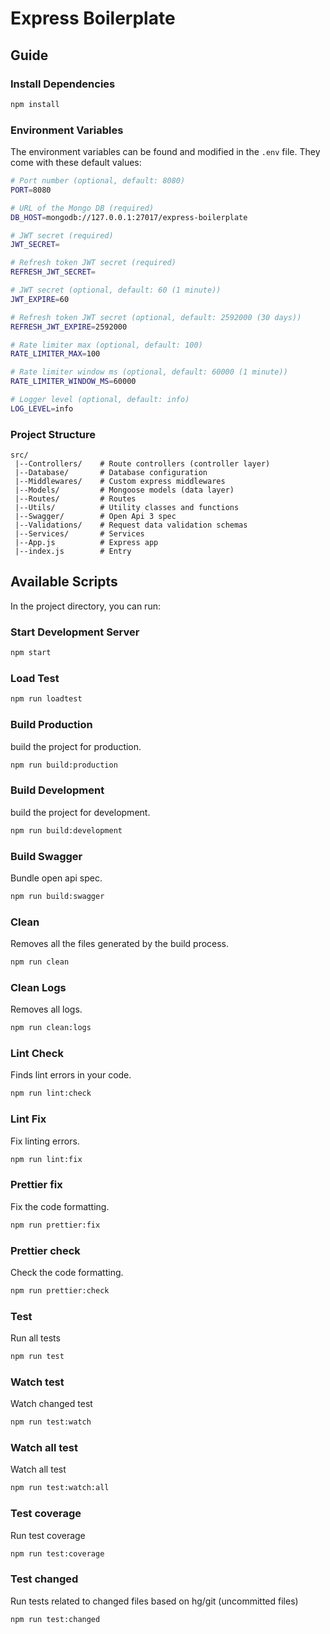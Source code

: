 # Express Boilerplate

## Guide

### Install Dependencies

```bash
npm install
```

### Environment Variables

The environment variables can be found and modified in the `.env` file. They come with these default values:

```bash
# Port number (optional, default: 8080)
PORT=8080

# URL of the Mongo DB (required)
DB_HOST=mongodb://127.0.0.1:27017/express-boilerplate

# JWT secret (required)
JWT_SECRET=

# Refresh token JWT secret (required)
REFRESH_JWT_SECRET=

# JWT secret (optional, default: 60 (1 minute))
JWT_EXPIRE=60

# Refresh token JWT secret (optional, default: 2592000 (30 days))
REFRESH_JWT_EXPIRE=2592000

# Rate limiter max (optional, default: 100)
RATE_LIMITER_MAX=100

# Rate limiter window ms (optional, default: 60000 (1 minute))
RATE_LIMITER_WINDOW_MS=60000

# Logger level (optional, default: info)
LOG_LEVEL=info
```

### Project Structure

```
src/
 |--Controllers/    # Route controllers (controller layer)
 |--Database/       # Database configuration
 |--Middlewares/    # Custom express middlewares
 |--Models/         # Mongoose models (data layer)
 |--Routes/         # Routes
 |--Utils/          # Utility classes and functions
 |--Swagger/        # Open Api 3 spec
 |--Validations/    # Request data validation schemas
 |--Services/       # Services
 |--App.js          # Express app
 |--index.js        # Entry
```

## Available Scripts

In the project directory, you can run:

### Start Development Server

```bash
npm start
```

### Load Test

```bash
npm run loadtest
```

### Build Production

build the project for production.

```bash
npm run build:production
```

### Build Development

build the project for development.

```bash
npm run build:development
```

### Build Swagger

Bundle open api spec.

```bash
npm run build:swagger
```

### Clean

Removes all the files generated by the build process.

```bash
npm run clean
```

### Clean Logs

Removes all logs.

```bash
npm run clean:logs
```

### Lint Check

Finds lint errors in your code.

```bash
npm run lint:check
```

### Lint Fix

Fix linting errors.

```bash
npm run lint:fix
```

### Prettier fix

Fix the code formatting.

```bash
npm run prettier:fix
```

### Prettier check

Check the code formatting.

```bash
npm run prettier:check
```

### Test

Run all tests

```bash
npm run test
```

### Watch test

Watch changed test

```bash
npm run test:watch
```

### Watch all test

Watch all test

```bash
npm run test:watch:all
```

### Test coverage

Run test coverage

```bash
npm run test:coverage
```

### Test changed

Run tests related to changed files based on hg/git (uncommitted files)

```bash
npm run test:changed
```
